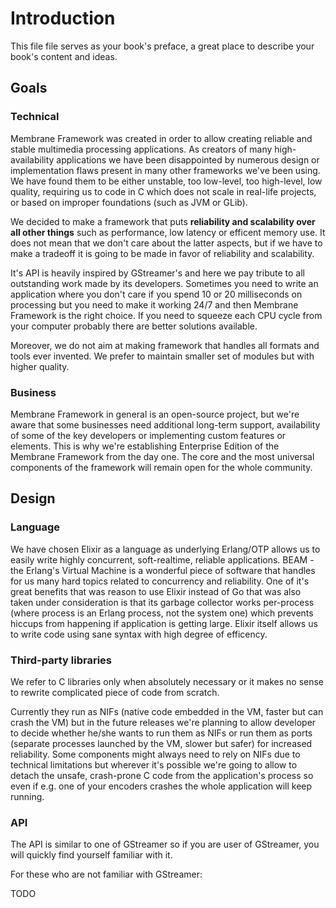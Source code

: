 # Introduction

This file file serves as your book's preface, a great place to describe your book's content and ideas.

## Goals

### Technical

Membrane Framework was created in order to allow creating reliable and stable multimedia processing applications. As creators of many high-availability applications we have been disappointed by numerous design or implementation flaws present in many other frameworks we've been using. We have found them to be either unstable, too low-level, too high-level, low quality, requiring us to code in C which does not scale in real-life projects, or based on improper foundations \(such as JVM or GLib\).

We decided to make a framework that puts **reliability and scalability over all other things** such as performance, low latency or efficent memory use. It does not mean that we don't care about the latter aspects, but if we have to make a tradeoff it is going to be made in favor of reliability and scalability.

It's API is heavily inspired by GStreamer's and here we pay tribute to all outstanding work made by its developers. Sometimes you need to write an application where you don't care if you spend 10 or 20 milliseconds on processing but you need to make it working 24/7 and then Membrane Framework is the right choice. If you need to squeeze each CPU cycle from your computer probably there are better solutions available.

Moreover, we do not aim at making framework that handles all formats and tools ever invented. We prefer to maintain smaller set of modules but with higher quality.

### Business

Membrane Framework in general is an open-source project, but we're aware that some businesses need additional long-term support, availability of some of the key developers or implementing custom features or elements. This is why we're establishing Enterprise Edition of the Membrane Framework from the day one. The core and the most universal components of the framework will remain open for the whole community.

## Design

### Language

We have chosen Elixir as a language as underlying Erlang/OTP allows us to easily write highly concurrent, soft-realtime, reliable applications. BEAM - the Erlang's Virtual Machine is a wonderful piece of software that handles for us many hard topics related to concurrency and reliability. One of it's great benefits that was reason to use Elixir instead of Go that was also taken under consideration is that its garbage collector works per-process \(where process is an Erlang process, not the system one\) which prevents hiccups from happening if application is getting large. Elixir itself allows us to write code using sane syntax with high degree of efficency.

### Third-party libraries

We refer to C libraries only when absolutely necessary or it makes no sense to rewrite complicated piece of code from scratch.

Currently they run as NIFs \(native code embedded in the VM, faster but can crash the VM\) but in the future releases we're planning to allow developer to decide whether he/she wants to run them as NIFs or run them as ports \(separate processes launched by the VM, slower but safer\) for increased reliability. Some components might always need to rely on NIFs due to technical limitations but wherever it's possible we're going to allow to detach the unsafe, crash-prone C code from the application's process so even if e.g. one of your encoders crashes the whole application will keep running.

### API

The API is similar to one of GStreamer so if you are user of GStreamer, you will quickly find yourself familiar with it.

For these who are not familiar with GStreamer:

TODO

